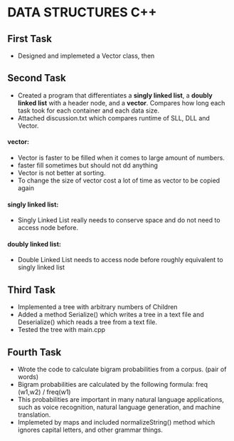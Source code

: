 #  DATA STRUCTURES C++

## First Task
 + Designed and implemeted a Vector class, then
 
## Second Task
 + Created a program that differentiates a <b> singly linked list</b>, a <b>doubly linked list</b> with a header node, and a <b>vector</b>. 
 Compares how long each task took for each container and each data size.
 + Attached discussion.txt which compares runtime of  SLL, DLL and Vector.
 
#### vector: 
+ Vector is faster to be filled when it comes to large amount of numbers.
+ faster fill sometimes but should not dd anything
+ Vector is not better at sorting. 
+ To change the size of vector cost a lot of time as vector to be copied again

#### singly linked list:
+ Singly Linked List really needs to conserve space and do not need to access node before.

#### doubly linked list:
+ Double Linked List needs to access node before roughly equivalent to singly linked list

## Third Task
 + Implemented a tree with arbitrary numbers of Children
 + Added a method Serialize() which writes a tree in a text file and Deserialize() which reads a tree from a text file.
 + Tested the tree with main.cpp

## Fourth Task
 + Wrote the code to calculate bigram probabilities from a corpus. (pair of words)
 + Bigram probabilities are calculated by the following formula:
 freq (w1,w2) / freq(w1)
 + This probabilities are important in many natural language applications, such as voice recognition, natural language 
 generation, and machine translation.
 + Implemeted by maps and included normalizeString() method which ignores capital letters, and other grammar things.
 
 



 
